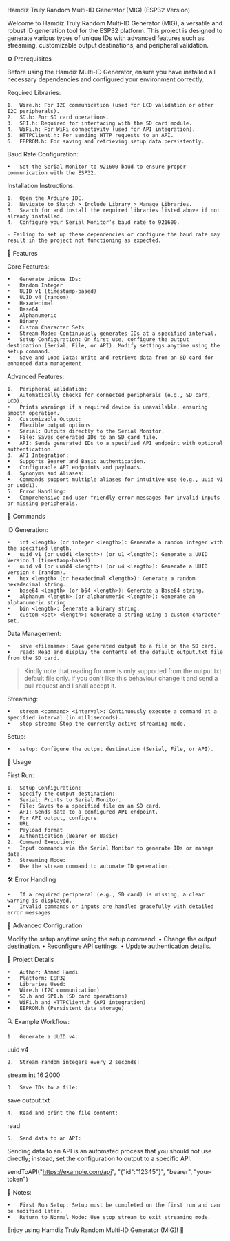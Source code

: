Hamdiz Truly Random Multi-ID Generator (MIG) (ESP32 Version)

Welcome to Hamdiz Truly Random Multi-ID Generator (MIG), a versatile and robust ID generation tool for the ESP32 platform. This project is designed to generate various types of unique IDs with advanced features such as streaming, customizable output destinations, and peripheral validation.

⚙️ Prerequisites

Before using the Hamdiz Multi-ID Generator, ensure you have installed all necessary dependencies and configured your environment correctly.

Required Libraries:

	1.	Wire.h: For I2C communication (used for LCD validation or other I2C peripherals).
	2.	SD.h: For SD card operations.
	3.	SPI.h: Required for interfacing with the SD card module.
	4.	WiFi.h: For WiFi connectivity (used for API integration).
	5.	HTTPClient.h: For sending HTTP requests to an API.
	6.	EEPROM.h: For saving and retrieving setup data persistently.

Baud Rate Configuration:

	•	Set the Serial Monitor to 921600 baud to ensure proper communication with the ESP32.

Installation Instructions:

	1.	Open the Arduino IDE.
	2.	Navigate to Sketch > Include Library > Manage Libraries.
	3.	Search for and install the required libraries listed above if not already installed.
	4.	Configure your Serial Monitor’s baud rate to 921600.

	⚠️ Failing to set up these dependencies or configure the baud rate may result in the project not functioning as expected.

🌟 Features

Core Features:

	•	Generate Unique IDs:
	•	Random Integer
	•	UUID v1 (timestamp-based)
	•	UUID v4 (random)
	•	Hexadecimal
	•	Base64
	•	Alphanumeric
	•	Binary
	•	Custom Character Sets
	•	Stream Mode: Continuously generates IDs at a specified interval.
	•	Setup Configuration: On first use, configure the output destination (Serial, File, or API). Modify settings anytime using the setup command.
	•	Save and Load Data: Write and retrieve data from an SD card for enhanced data management.

Advanced Features:

	1.	Peripheral Validation:
	•	Automatically checks for connected peripherals (e.g., SD card, LCD).
	•	Prints warnings if a required device is unavailable, ensuring smooth operation.
	2.	Customizable Output:
	•	Flexible output options:
	•	Serial: Outputs directly to the Serial Monitor.
	•	File: Saves generated IDs to an SD card file.
	•	API: Sends generated IDs to a specified API endpoint with optional authentication.
	3.	API Integration:
	•	Supports Bearer and Basic authentication.
	•	Configurable API endpoints and payloads.
	4.	Synonyms and Aliases:
	•	Commands support multiple aliases for intuitive use (e.g., uuid v1 or uuid1).
	5.	Error Handling:
	•	Comprehensive and user-friendly error messages for invalid inputs or missing peripherals.

📝 Commands

ID Generation:

	•	int <length> (or integer <length>): Generate a random integer with the specified length.
	•	uuid v1 (or uuid1 <length>) (or u1 <length>): Generate a UUID Version 1 (timestamp-based).
	•	uuid v4 (or uuid4 <length>) (or u4 <length>): Generate a UUID Version 4 (random).
	•	hex <length> (or hexadecimal <length>): Generate a random hexadecimal string.
	•	base64 <length> (or b64 <length>): Generate a Base64 string.
	•	alphanum <length> (or alphanumeric <length>): Generate an alphanumeric string.
	•	bin <length>: Generate a binary string.
	•	custom <set> <length>: Generate a string using a custom character set.

Data Management:

	•	save <filename>: Save generated output to a file on the SD card.
	•	read: Read and display the contents of the default output.txt file from the SD card.

> Kindly note that reading for now is only supported from the output.txt default file only. if you don't like this behaviour change it and send a pull request and I shall accept it.

Streaming:

	•	stream <command> <interval>: Continuously execute a command at a specified interval (in milliseconds).
	•	stop stream: Stop the currently active streaming mode.

Setup:

	•	setup: Configure the output destination (Serial, File, or API).

🔧 Usage

First Run:

	1.	Setup Configuration:
	•	Specify the output destination:
	•	Serial: Prints to Serial Monitor.
	•	File: Saves to a specified file on an SD card.
	•	API: Sends data to a configured API endpoint.
	•	For API output, configure:
	•	URL
	•	Payload format
	•	Authentication (Bearer or Basic)
	2.	Command Execution:
	•	Input commands via the Serial Monitor to generate IDs or manage data.
	3.	Streaming Mode:
	•	Use the stream command to automate ID generation.

🛠️ Error Handling

	•	If a required peripheral (e.g., SD card) is missing, a clear warning is displayed.
	•	Invalid commands or inputs are handled gracefully with detailed error messages.

🔄 Advanced Configuration

Modify the setup anytime using the setup command:
	•	Change the output destination.
	•	Reconfigure API settings.
	•	Update authentication details.

📌 Project Details

	•	Author: Ahmad Hamdi
	•	Platform: ESP32
	•	Libraries Used:
	•	Wire.h (I2C communication)
	•	SD.h and SPI.h (SD card operations)
	•	WiFi.h and HTTPClient.h (API integration)
	•	EEPROM.h (Persistent data storage)

🔍 Example Workflow:

	1.	Generate a UUID v4:

uuid v4


	2.	Stream random integers every 2 seconds:

stream int 16 2000


	3.	Save IDs to a file:

save output.txt


	4.	Read and print the file content:

read


	5.	Send data to an API:
Sending data to an API is an automated process that you should not use directly; instead, set the configuration to output to a specific API.

sendToAPI("https://example.com/api", "{\"id\":\"12345\"}", "bearer", "your-token")

📌 Notes:

	•	First Run Setup: Setup must be completed on the first run and can be modified later.
	•	Return to Normal Mode: Use stop stream to exit streaming mode.

Enjoy using Hamdiz Truly Random Multi-ID Generator (MIG)! 🎉
